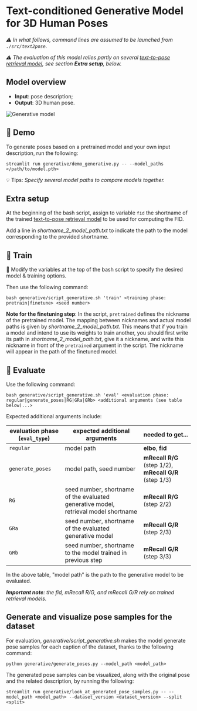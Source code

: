 # Text-conditioned Generative Model for 3D Human Poses

_:warning: In what follows, command lines are assumed to be launched from `./src/text2pose`._

_:warning: The evaluation of this model relies partly on several [text-to-pose retrieval model](../retrieval/README.md), see section **Extra setup**, below._

## Model overview

* **Input**: pose description;
* **Output**: 3D human pose.

![Generative model](../../../images/generative_model.png)

## :crystal_ball: Demo

To generate poses based on a pretrained model and your own input description, run the following:

```
streamlit run generative/demo_generative.py -- --model_paths </path/to/model.pth>
```

:bulb: Tips: _Specify several model paths to compare models together._

## Extra setup

At the beginning of the bash script, assign to variable `fid` the shortname of the trained [text-to-pose retrieval model](../retrieval/README.md) to be used for computing the FID.

Add a line in *shortname_2_model_path.txt* to indicate the path to the model corresponding to the provided shortname.

## :bullettrain_front: Train

:memo: Modify the variables at the top of the bash script to specify the desired model & training options.

Then use the following command:
```
bash generative/script_generative.sh 'train' <training phase: pretrain|finetune> <seed number>
```

**Note for the finetuning step**: In the script, `pretrained` defines the nickname of the pretrained model. The mapping between nicknames and actual model paths is given by *shortname_2_model_path.txt*. This means that if you train a model and intend to use its weights to train another, you should first write its path in *shortname_2_model_path.txt*, give it a nickname, and write this nickname in front of the `pretrained` argument in the script. The nickname will appear in the path of the finetuned model.

## :dart: Evaluate

Use the following command:
```
bash generative/script_generative.sh 'eval' <evaluation phase: regular|generate_poses|RG|GRa|GRb> <additional arguments (see table below)...>
```

Expected additional arguments include:

| evaluation phase (`eval_type`) | expected additional arguments | needed to get... |
|---|---|---|
| `regular` | model path | **elbo**, **fid** |
| `generate_poses` | model path, seed number | **mRecall R/G** (step 1/2), **mRecall G/R** (step 1/3) |
| `RG` | seed number, shortname of the evaluated generative model, retrieval model shortname | **mRecall R/G** (step 2/2) |
| `GRa` | seed number, shortname of the evaluated generative model | **mRecall G/R** (step 2/3) |
| `GRb` | seed number, shortname to the model trained in previous step | **mRecall G/R** (step 3/3) |

In the above table, "model path" is the path to the generative model to be evaluated.

_**Important note**: the fid, mRecall R/G, and mRecall G/R rely on trained retrieval models._

## Generate and visualize pose samples for the dataset

For evaluation, *generative/script_generative.sh* makes the model generate pose samples for each caption of the dataset, thanks to the following command:

```
python generative/generate_poses.py --model_path <model_path> 
```

The generated pose samples can be visualized, along with the original pose and the related description, by running the following:

```
streamlit run generative/look_at_generated_pose_samples.py -- --model_path <model_path> --dataset_version <dataset_version> --split <split>
```

